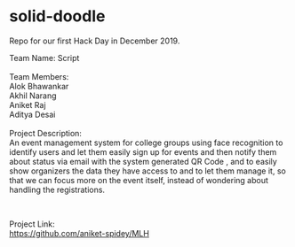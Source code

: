 # solid-doodle
Repo for our first Hack Day in December 2019.


Team Name: Script
<br>
<br>
Team Members:
<br>
            Alok Bhawankar
	    <br>
            Akhil Narang
	    <br>
            Aniket Raj
	    <br>
            Aditya Desai
	    <br>
	    <br>
Project Description:
<br>
             An event management system for college groups using face recognition to identify users and let them easily sign up for events and then notify them about status via email with the system generated QR Code , and to easily show organizers the data they have access to and to let them manage it, so that we can focus more on the event itself, instead of wondering about handling the registrations.
	     
<br>
             
Project Link:
<br>
	https://github.com/aniket-spidey/MLH
